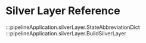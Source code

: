 # Silver Layer Reference

:::pipelineApplication.silverLayer.StateAbbreviationDict
:::pipelineApplication.silverLayer.BuildSilverLayer